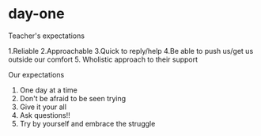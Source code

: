 # day-one
Teacher's expectations

1.Reliable
2.Approachable
3.Quick to reply/help
4.Be able to push us/get us outside our comfort
5. Wholistic approach to their support

Our expectations

1. One day at a time
2. Don't be afraid to be seen trying
3. Give it your all
4. Ask questions!!
5. Try by yourself and embrace the struggle
